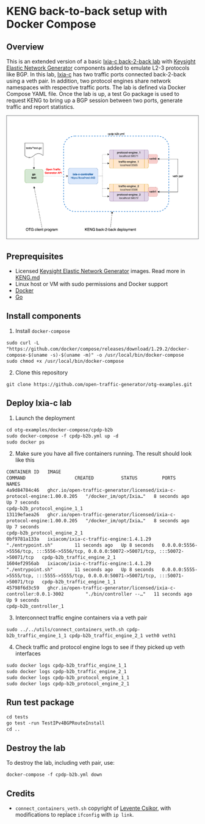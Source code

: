 # KENG back-to-back setup with Docker Compose

## Overview
This is an extended version of a basic [Ixia-c back-2-back lab](../b2b/README.md) with [Keysight Elastic Network Generator](https://www.keysight.com/us/en/products/network-test/protocol-load-test/keysight-elastic-network-generator.html) components added to emulate L2-3 protocols like BGP. In this lab, [Ixia-c](https://github.com/open-traffic-generator/ixia-c) has two traffic ports connected back-2-back using a veth pair. In addition, two protocol engines share network namespaces with respective traffic ports. The lab is defined via Docker Compose YAML file. Once the lab is up, a test Go package is used to request KENG to bring up a BGP session between two ports, generate traffic and report statistics.

![Diagram](./diagram.png)

## Preprequisites

* Licensed [Keysight Elastic Network Generator](https://www.keysight.com/us/en/products/network-test/protocol-load-test/keysight-elastic-network-generator.html) images. Read more in [KENG.md](/KENG.md)
* Linux host or VM with sudo permissions and Docker support
* [Docker](https://docs.docker.com/engine/install/)
* [Go](https://go.dev/dl/)

## Install components

1. Install `docker-compose`

```Shell
sudo curl -L "https://github.com/docker/compose/releases/download/1.29.2/docker-compose-$(uname -s)-$(uname -m)" -o /usr/local/bin/docker-compose
sudo chmod +x /usr/local/bin/docker-compose
```

2. Clone this repository

```Shell
git clone https://github.com/open-traffic-generator/otg-examples.git
```

## Deploy Ixia-c lab

1. Launch the deployment

```Shell
cd otg-examples/docker-compose/cpdp-b2b
sudo docker-compose -f cpdp-b2b.yml up -d 
sudo docker ps
```

2. Make sure you have all five containers running. The result should look like this
  
```Shell
CONTAINER ID   IMAGE                                                                       COMMAND                  CREATED          STATUS         PORTS                                                                                      NAMES
4a9d84784c46   ghcr.io/open-traffic-generator/licensed/ixia-c-protocol-engine:1.00.0.205   "/docker_im/opt/Ixia…"   8 seconds ago    Up 7 seconds                                                                                              cpdp-b2b_protocol_engine_1_1
13119efaea26   ghcr.io/open-traffic-generator/licensed/ixia-c-protocol-engine:1.00.0.205   "/docker_im/opt/Ixia…"   8 seconds ago    Up 7 seconds                                                                                              cpdp-b2b_protocol_engine_2_1
0bf9781a133a   ixiacom/ixia-c-traffic-engine:1.4.1.29                                      "./entrypoint.sh"        11 seconds ago   Up 8 seconds   0.0.0.0:5556->5556/tcp, :::5556->5556/tcp, 0.0.0.0:50072->50071/tcp, :::50072->50071/tcp   cpdp-b2b_traffic_engine_2_1
1604ef2956ab   ixiacom/ixia-c-traffic-engine:1.4.1.29                                      "./entrypoint.sh"        11 seconds ago   Up 8 seconds   0.0.0.0:5555->5555/tcp, :::5555->5555/tcp, 0.0.0.0:50071->50071/tcp, :::50071->50071/tcp   cpdp-b2b_traffic_engine_1_1
45798f6d3c59   ghcr.io/open-traffic-generator/licensed/ixia-c-controller:0.0.1-3002        "./bin/controller --…"   11 seconds ago   Up 9 seconds                                                                                              cpdp-b2b_controller_1
```

3. Interconnect traffic engine containers via a veth pair

```Shell
sudo ../../utils/connect_containers_veth.sh cpdp-b2b_traffic_engine_1_1 cpdp-b2b_traffic_engine_2_1 veth0 veth1
````

4. Check traffic and protocol engine logs to see if they picked up veth interfaces

```Shell
sudo docker logs cpdp-b2b_traffic_engine_1_1
sudo docker logs cpdp-b2b_traffic_engine_2_1
sudo docker logs cpdp-b2b_protocol_engine_1_1
sudo docker logs cpdp-b2b_protocol_engine_2_1
```

## Run test package

```Shell
cd tests
go test -run TestIPv4BGPRouteInstall
cd ..
```

## Destroy the lab

To destroy the lab, including veth pair, use:

```Shell
docker-compose -f cpdp-b2b.yml down
````

## Credits

* `connect_containers_veth.sh` copyright of [Levente Csikor](https://github.com/cslev/add_veth_to_docker/), with modifications to replace `ifconfig` with `ip link`.
